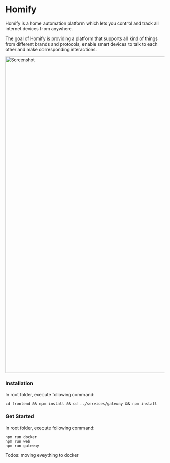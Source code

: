 # Homify

Homify is a home automation platform which lets you control and track all internet devices from anywhere.

The goal of Homify is providing a platform that supports all kind of things from different brands and protocols, enable smart devices to talk to each other and make corresponding interactions.

<img src="./screenshots/desktop1.png" width="1000" alt="Screenshot"/>

### Installation

In root folder, execute following command:

```
cd frontend && npm install && cd ../services/gateway && npm install
```

### Get Started

In root folder, execute following command:

```
npm run docker
npm run web
npm run gateway
```

Todos: moving eveything to docker
